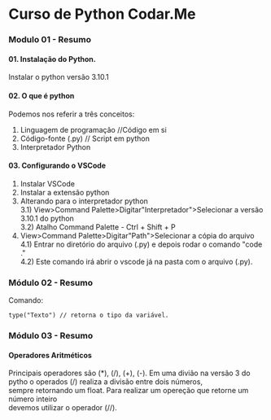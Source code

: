 # Curso de Python Codar.Me

### Modulo 01 - Resumo

#### 01. Instalação do Python.
Instalar o python versão 3.10.1

#### 02. O que é python

Podemos nos referir a três conceitos:  
1) Linguagem de programação //Código em si  
2) Código-fonte (.py) // Script em python  
3) Interpretador Python  

#### 03. Configurando o VSCode
1) Instalar VSCode  
2) Instalar a extensão python  
3) Alterando para o interpretador python  
3.1) View>Command Palette>Digitar"Interpretador">Selecionar a versão 3.10.1 do python  
3.2) Atalho Command Palette - Ctrl + Shift + P  
4) View>Command Palette>Digitar"Path">Selecionar a cópia do arquivo  
4.1) Entrar no diretório do arquivo (.py) e depois rodar o comando "code ."  
4.2) Este comando irá abrir o vscode já na pasta com o arquivo (.py).  

### Módulo 02 - Resumo
Comando:
```
type("Texto") // retorna o tipo da variável.
```

### Módulo 03 - Resumo
#### Operadores Aritméticos
Principais operadores são (*), (/), (+), (-). 
Em uma divião na versão 3 do pytho o operados (/) realiza a divisão entre dois números,  
sempre retornando um float. Para realizar um opereção que retorne um número inteiro  
devemos utilizar o operador (//).

